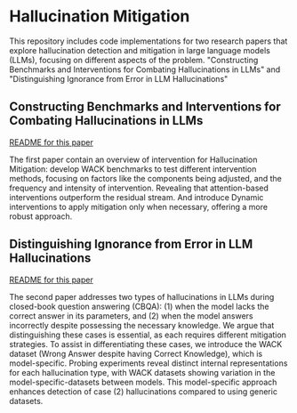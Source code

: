 # Hallucination Mitigation

This repository includes code implementations for two research papers that explore hallucination detection and
mitigation in large language models (LLMs), focusing on different aspects of the problem.
"Constructing Benchmarks and Interventions for Combating Hallucinations in LLMs" and "Distinguishing Ignorance from
Error in LLM Hallucinations"



## Constructing Benchmarks and Interventions for Combating Hallucinations in LLMs

[README for this paper](Constructing_Benchmarks_and_Interventions_for_Combating_Hallucinations_in_LLMs/README.md)

The first paper contain an overview of intervention for Hallucination Mitigation: develop WACK benchmarks to test
different intervention methods, focusing on factors like the components being adjusted, and the frequency and intensity
of intervention. Revealing that
attention-based interventions
outperform the residual stream. And introduce Dynamic interventions
to apply mitigation only when necessary, offering a more robust approach.

## Distinguishing Ignorance from Error in LLM Hallucinations

[README for this paper](Distinguishing_Ignorance_from_Error_in_LLM_Hallucinations/README.md)

The second paper addresses two types of hallucinations in LLMs during closed-book question
answering (CBQA): (1) when the model lacks the correct answer in its parameters, and (2) when the model answers
incorrectly despite possessing the necessary knowledge. We argue that distinguishing these cases is essential,
as each requires different mitigation strategies. To assist in differentiating these cases, we introduce the WACK
dataset (Wrong Answer despite
having Correct Knowledge), which is model-specific. Probing experiments reveal distinct internal
representations for each hallucination type, with WACK datasets showing variation in the model-specific-datasets between models. This model-specific
approach enhances detection of case (2) hallucinations compared to using generic datasets.













